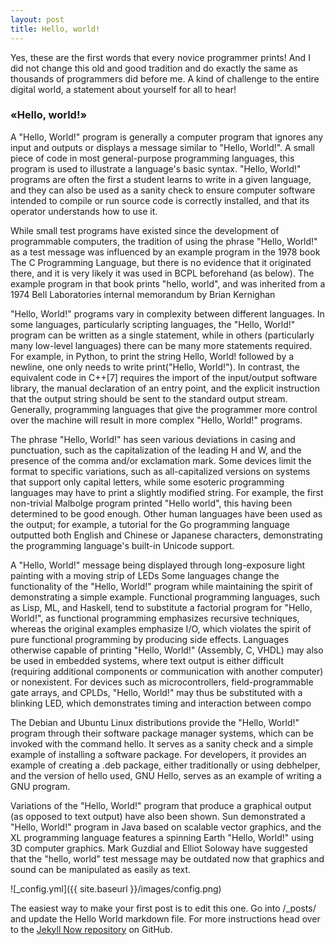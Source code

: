 ```yaml
---
layout: post
title: Hello, world!
---
```

Yes, these are the first words that every novice programmer prints! And I did not change this old and good tradition and do exactly the same as thousands of programmers did before me.
A kind of challenge to the entire digital world, a statement about yourself for all to hear!


### «Hello, world!» 
A "Hello, World!" program is generally a computer program that ignores any input and outputs or displays a message similar to "Hello, World!". A small piece of code in most general-purpose programming languages, this program is used to illustrate a language's basic syntax. "Hello, World!" programs are often the first a student learns to write in a given language, and they can also be used as a sanity check to ensure computer software intended to compile or run source code is correctly installed, and that its operator understands how to use it.


While small test programs have existed since the development of programmable computers, the tradition of using the phrase "Hello, World!" as a test message was influenced by an example program in the 1978 book The C Programming Language, but there is no evidence that it originated there, and it is very likely it was used in BCPL beforehand (as below). The example program in that book prints "hello, world", and was inherited from a 1974 Bell Laboratories internal memorandum by Brian Kernighan


"Hello, World!" programs vary in complexity between different languages. In some languages, particularly scripting languages, the "Hello, World!" program can be written as a single statement, while in others (particularly many low-level languages) there can be many more statements required. For example, in Python, to print the string Hello, World! followed by a newline, one only needs to write print("Hello, World!"). In contrast, the equivalent code in C++[7] requires the import of the input/output software library, the manual declaration of an entry point, and the explicit instruction that the output string should be sent to the standard output stream. Generally, programming languages that give the programmer more control over the machine will result in more complex "Hello, World!" programs.

The phrase "Hello, World!" has seen various deviations in casing and punctuation, such as the capitalization of the leading H and W, and the presence of the comma and/or exclamation mark. Some devices limit the format to specific variations, such as all-capitalized versions on systems that support only capital letters, while some esoteric programming languages may have to print a slightly modified string. For example, the first non-trivial Malbolge program printed "Hello world", this having been determined to be good enough. Other human languages have been used as the output; for example, a tutorial for the Go programming language outputted both English and Chinese or Japanese characters, demonstrating the programming language's built-in Unicode support.


A "Hello, World!" message being displayed through long-exposure light painting with a moving strip of LEDs
Some languages change the functionality of the "Hello, World!" program while maintaining the spirit of demonstrating a simple example. Functional programming languages, such as Lisp, ML, and Haskell, tend to substitute a factorial program for "Hello, World!", as functional programming emphasizes recursive techniques, whereas the original examples emphasize I/O, which violates the spirit of pure functional programming by producing side effects. Languages otherwise capable of printing "Hello, World!" (Assembly, C, VHDL) may also be used in embedded systems, where text output is either difficult (requiring additional components or communication with another computer) or nonexistent. For devices such as microcontrollers, field-programmable gate arrays, and CPLDs, "Hello, World!" may thus be substituted with a blinking LED, which demonstrates timing and interaction between compo

The Debian and Ubuntu Linux distributions provide the "Hello, World!" program through their software package manager systems, which can be invoked with the command hello. It serves as a sanity check and a simple example of installing a software package. For developers, it provides an example of creating a .deb package, either traditionally or using debhelper, and the version of hello used, GNU Hello, serves as an example of writing a GNU program.

Variations of the "Hello, World!" program that produce a graphical output (as opposed to text output) have also been shown. Sun demonstrated a "Hello, World!" program in Java based on scalable vector graphics, and the XL programming language features a spinning Earth "Hello, World!" using 3D computer graphics. Mark Guzdial and Elliot Soloway have suggested that the "hello, world" test message may be outdated now that graphics and sound can be manipulated as easily as text.


![_config.yml]({{ site.baseurl }}/images/config.png)

The easiest way to make your first post is to edit this one. Go into /_posts/ and update the Hello World markdown file. For more instructions head over to the [Jekyll Now repository](https://github.com/barryclark/jekyll-now) on GitHub.
